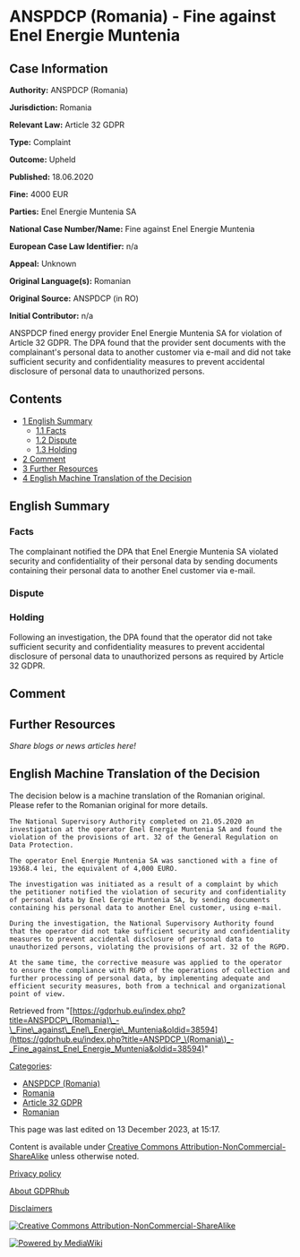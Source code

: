 # ANSPDCP (Romania) - Fine against Enel Energie Muntenia

## Case Information

**Authority:** ANSPDCP (Romania)

**Jurisdiction:** Romania

**Relevant Law:** Article 32 GDPR

**Type:** Complaint

**Outcome:** Upheld

**Published:** 18.06.2020

**Fine:** 4000 EUR

**Parties:** Enel Energie Muntenia SA

**National Case Number/Name:** Fine against Enel Energie Muntenia

**European Case Law Identifier:** n/a

**Appeal:** Unknown

**Original Language(s):** Romanian

**Original Source:** ANSPDCP (in RO)

**Initial Contributor:** n/a

ANSPDCP fined energy provider Enel Energie Muntenia SA for violation of Article 32 GDPR. The DPA found that the provider sent documents with the complainant's personal data to another customer via e-mail and did not take sufficient security and confidentiality measures to prevent accidental disclosure of personal data to unauthorized persons.

## Contents

*   [1 English Summary](#English_Summary)
    *   [1.1 Facts](#Facts)
    *   [1.2 Dispute](#Dispute)
    *   [1.3 Holding](#Holding)
*   [2 Comment](#Comment)
*   [3 Further Resources](#Further_Resources)
*   [4 English Machine Translation of the Decision](#English_Machine_Translation_of_the_Decision)

## English Summary

### Facts

The complainant notified the DPA that Enel Energie Muntenia SA violated security and confidentiality of their personal data by sending documents containing their personal data to another Enel customer via e-mail.

  

### Dispute

### Holding

Following an investigation, the DPA found that the operator did not take sufficient security and confidentiality measures to prevent accidental disclosure of personal data to unauthorized persons as required by Article 32 GDPR.

## Comment

## Further Resources

_Share blogs or news articles here!_

## English Machine Translation of the Decision

The decision below is a machine translation of the Romanian original. Please refer to the Romanian original for more details.

```
The National Supervisory Authority completed on 21.05.2020 an investigation at the operator Enel Energie Muntenia SA and found the violation of the provisions of art. 32 of the General Regulation on Data Protection.

The operator Enel Energie Muntenia SA was sanctioned with a fine of 19368.4 lei, the equivalent of 4,000 EURO.

The investigation was initiated as a result of a complaint by which the petitioner notified the violation of security and confidentiality of personal data by Enel Eergie Muntenia SA, by sending documents containing his personal data to another Enel customer, using e-mail.

During the investigation, the National Supervisory Authority found that the operator did not take sufficient security and confidentiality measures to prevent accidental disclosure of personal data to unauthorized persons, violating the provisions of art. 32 of the RGPD.

At the same time, the corrective measure was applied to the operator to ensure the compliance with RGPD of the operations of collection and further processing of personal data, by implementing adequate and efficient security measures, both from a technical and organizational point of view.

```

Retrieved from "[https://gdprhub.eu/index.php?title=ANSPDCP\_(Romania)\_-\_Fine\_against\_Enel\_Energie\_Muntenia&oldid=38594](https://gdprhub.eu/index.php?title=ANSPDCP_\(Romania\)_-_Fine_against_Enel_Energie_Muntenia&oldid=38594)"

[Categories](/index.php?title=Special:Categories "Special:Categories"):

*   [ANSPDCP (Romania)](/index.php?title=Category:ANSPDCP_\(Romania\) "Category:ANSPDCP (Romania)")
*   [Romania](/index.php?title=Category:Romania "Category:Romania")
*   [Article 32 GDPR](/index.php?title=Category:Article_32_GDPR "Category:Article 32 GDPR")
*   [Romanian](/index.php?title=Category:Romanian "Category:Romanian")

This page was last edited on 13 December 2023, at 15:17.

Content is available under [Creative Commons Attribution-NonCommercial-ShareAlike](https://creativecommons.org/licenses/by-nc-sa/4.0/) unless otherwise noted.

[Privacy policy](/index.php?title=GDPRhub:Privacy_policy)

[About GDPRhub](/index.php?title=GDPRhub:About)

[Disclaimers](/index.php?title=GDPRhub:General_disclaimer)

[![Creative Commons Attribution-NonCommercial-ShareAlike](/resources/assets/licenses/cc-by-nc-sa.png)](https://creativecommons.org/licenses/by-nc-sa/4.0/)

[![Powered by MediaWiki](/resources/assets/poweredby_mediawiki_88x31.png)](https://www.mediawiki.org/)